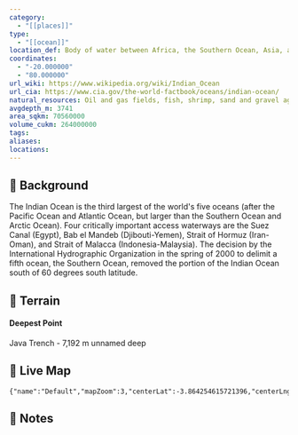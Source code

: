```yaml
---
category:
  - "[[places]]"
type:
  - "[[ocean]]"
location_def: Body of water between Africa, the Southern Ocean, Asia, and Australia
coordinates:
  - "-20.000000"
  - "80.000000"
url_wiki: https://www.wikipedia.org/wiki/Indian_Ocean
url_cia: https://www.cia.gov/the-world-factbook/oceans/indian-ocean/
natural_resources: Oil and gas fields, fish, shrimp, sand and gravel aggregates, placer deposits, polymetallic nodules
avgdepth_m: 3741
area_sqkm: 70560000
volume_cukm: 264000000
tags: 
aliases: 
locations:
---
```

## 🌱 Background
The Indian Ocean is the third largest of the world's five oceans (after the Pacific Ocean and Atlantic Ocean, but larger than the Southern Ocean and Arctic Ocean). Four critically important access waterways are the Suez Canal (Egypt), Bab el Mandeb (Djibouti-Yemen), Strait of Hormuz (Iran-Oman), and Strait of Malacca (Indonesia-Malaysia). The decision by the International Hydrographic Organization in the spring of 2000 to delimit a fifth ocean, the Southern Ocean, removed the portion of the Indian Ocean south of 60 degrees south latitude.

## 🌊 Terrain
#### Deepest Point
Java Trench - 7,192 m unnamed deep

## 📡 Live Map
```mapview
{"name":"Default","mapZoom":3,"centerLat":-3.864254615721396,"centerLng":82.52929687500001,"query":"","chosenMapSource":0}
```

## 📒 Notes

